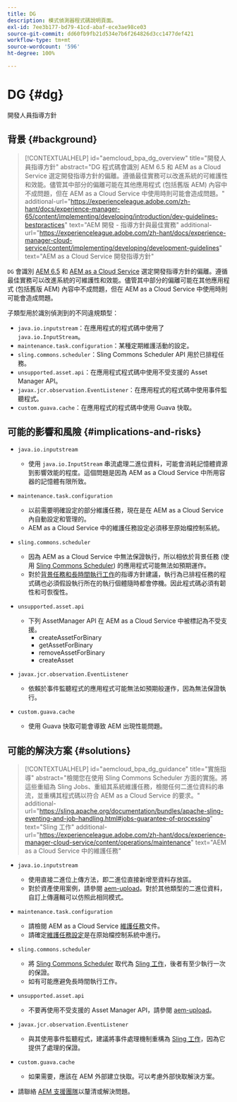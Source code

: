 ```yaml
---
title: DG
description: 模式偵測器程式碼說明頁面。
exl-id: 7ee3b177-bd79-41cd-abaf-ece3ae98ce03
source-git-commit: dd60fb9fb21d534e7b6f264826d3cc1477def421
workflow-type: tm+mt
source-wordcount: '596'
ht-degree: 100%

---
```


# DG {#dg}

開發人員指導方針

## 背景 {#background}

>[!CONTEXTUALHELP]
>id="aemcloud_bpa_dg_overview"
>title="開發人員指導方針"
>abstract="DG 程式碼會識別 AEM 6.5 和 AEM as a Cloud Service 選定開發指導方針的偏離。遵循最佳實務可以改進系統的可維護性和效能。儘管其中部分的偏離可能在其他應用程式 (包括舊版 AEM) 內容中不成問題，但在 AEM as a Cloud Service 中使用時則可能會造成問題。"
>additional-url="https://experienceleague.adobe.com/zh-hant/docs/experience-manager-65/content/implementing/developing/introduction/dev-guidelines-bestpractices" text="AEM 開發 - 指導方針與最佳實務"
>additional-url="https://experienceleague.adobe.com/zh-hant/docs/experience-manager-cloud-service/content/implementing/developing/development-guidelines" text="AEM as a Cloud Service 開發指導方針"


`DG` 會識別 [AEM 6.5](https://experienceleague.adobe.com/zh-hant/docs/experience-manager-65/content/implementing/developing/introduction/dev-guidelines-bestpractices) 和 [AEM as a Cloud Service](https://experienceleague.adobe.com/zh-hant/docs/experience-manager-cloud-service/content/implementing/developing/development-guidelines) 選定開發指導方針的偏離。遵循最佳實務可以改進系統的可維護性和效能。儘管其中部分的偏離可能在其他應用程式 (包括舊版 AEM) 內容中不成問題，但在 AEM as a Cloud Service 中使用時則可能會造成問題。

子類型用於識別偵測到的不同違規類型：

* `java.io.inputstream`：在應用程式的程式碼中使用了 `java.io.InputStream`。
* `maintenance.task.configuration`：某種定期維護活動的設定。
* `sling.commons.scheduler`：Sling Commons Scheduler API 用於已排程任務。
* `unsupported.asset.api`：在應用程式程式碼中使用不受支援的 Asset Manager API。
* `javax.jcr.observation.EventListener`：在應用程式的程式碼中使用事件監聽程式。
* `custom.guava.cache`：在應用程式的程式碼中使用 Guava 快取。

## 可能的影響和風險 {#implications-and-risks}

* `java.io.inputstream`
   * 使用 `java.io.InputStream` 串流處理二進位資料，可能會消耗記憶體資源到影響效能的程度。這個問題是因為 AEM as a Cloud Service 中所用容器的記憶體有限所致。

* `maintenance.task.configuration`
   * 以前需要明確設定的部分維護任務，現在是在 AEM as a Cloud Service 內自動設定和管理的。
   * AEM as a Cloud Service 中的維護任務設定必須移至原始檔控制系統。

* `sling.commons.scheduler`
   * 因為 AEM as a Cloud Service 中無法保證執行，所以相依於背景任務 (使用 [Sling Commons Scheduler](https://sling.apache.org/documentation/bundles/scheduler-service-commons-scheduler.html)) 的應用程式可能無法如預期運作。
   * 對於[背景任務和長時間執行工作](https://experienceleague.adobe.com/zh-hant/docs/experience-manager-cloud-service/content/implementing/developing/development-guidelines#background-tasks-and-long-running-jobs)的指導方針建議，執行為已排程任務的程式碼也必須假設執行所在的執行個體隨時都會停機。因此程式碼必須有韌性和可恢復性。

* `unsupported.asset.api`
   * 下列 AssetManager API 在 AEM as a Cloud Service 中被標記為不受支援。
      * createAssetForBinary
      * getAssetForBinary
      * removeAssetForBinary
      * createAsset

* `javax.jcr.observation.EventListener`
   * 依賴於事件監聽程式的應用程式可能無法如預期般運作，因為無法保證執行。

* `custom.guava.cache`
   * 使用 Guava 快取可能會導致 AEM 出現性能問題。


## 可能的解決方案 {#solutions}

>[!CONTEXTUALHELP]
>id="aemcloud_bpa_dg_guidance"
>title="實施指導"
>abstract="檢閱您在使用 Sling Commons Scheduler 方面的實施。將這些重組為 Sling Jobs、重組其系統維護任務，檢閱任何二進位資料的串流，並重構其程式碼以符合 AEM as a Cloud Service 的要求。"
>additional-url="https://sling.apache.org/documentation/bundles/apache-sling-eventing-and-job-handling.html#jobs-guarantee-of-processing" text="Sling 工作"
>additional-url="https://experienceleague.adobe.com/zh-hant/docs/experience-manager-cloud-service/content/operations/maintenance" text="AEM as a Cloud Service 中的維護任務"

* `java.io.inputstream`
   * 使用直接二進位上傳方法，即二進位直接新增至資料存放區。
   * 對於資產使用案例，請參閱 [aem-upload](https://github.com/adobe/aem-upload)。對於其他類型的二進位資料，自訂上傳邏輯可以仿照此相同模式。

* `maintenance.task.configuration`
   * 請檢閱 AEM as a Cloud Service [維護任務](https://experienceleague.adobe.com/zh-hant/docs/experience-manager-cloud-service/content/operations/maintenance)文件。
   * 請確定[維護任務設定](https://experienceleague.adobe.com/zh-hant/docs/experience-manager-cloud-service/content/implementing/deploying/overview#maintenance-tasks-configuration-in-source-control)是在原始檔控制系統中進行。

* `sling.commons.scheduler`
   * 將 [Sling Commons Scheduler](https://sling.apache.org/documentation/bundles/scheduler-service-commons-scheduler.html) 取代為 [Sling 工作](https://sling.apache.org/documentation/bundles/apache-sling-eventing-and-job-handling.html#jobs-guarantee-of-processing)，後者有至少執行一次的保證。
   * 如有可能應避免長時間執行工作。

* `unsupported.asset.api`
   * 不要再使用不受支援的 Asset Manager API，請參閱 [aem-upload](https://github.com/adobe/aem-upload)。

* `javax.jcr.observation.EventListener`
   * 與其使用事件監聽程式，建議將事件處理機制重構為 [Sling 工作](https://sling.apache.org/documentation/bundles/apache-sling-eventing-and-job-handling.html#jobs-guarantee-of-processing)，因為它提供了處理的保證。

* `custom.guava.cache`
   * 如果需要，應該在 AEM 外部建立快取。可以考慮外部快取解決方案。
* 請聯絡 [AEM 支援團隊](https://helpx.adobe.com/tw/enterprise/using/support-for-experience-cloud.html)以釐清或解決問題。
